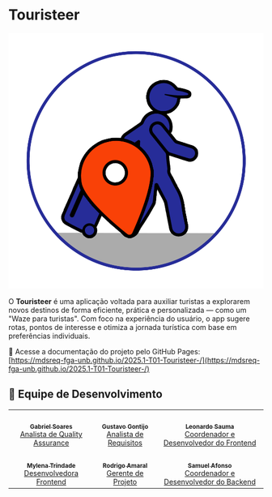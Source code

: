 # Touristeer

![Logo Touristeer](/docs/assets/logo-touristeer.png)

O **Touristeer** é uma aplicação voltada para auxiliar turistas a explorarem novos destinos de forma eficiente, prática e personalizada — como um "Waze para turistas". Com foco na experiência do usuário, o app sugere rotas, pontos de interesse e otimiza a jornada turística com base em preferências individuais.

🔗 Acesse a documentação do projeto pelo GitHub Pages:  
[https://mdsreq-fga-unb.github.io/2025.1-T01-Touristeer-/](https://mdsreq-fga-unb.github.io/2025.1-T01-Touristeer-/)

## 👥 Equipe de Desenvolvimento

<div align="center">
  <table>
    <tr>
      <td align="center"><a href="https://github.com/SAnjos3"><img style="border-radius: 50%;" src="https://github.com/SAnjos3.png" width="100px;" alt=""/><br /><sub><b>Gabriel Soares</b></sub></a><br /><a href="https://github.com/SAnjos3" title="Rocketseat">Analista de Quality Assurance</a></td>
      <td align="center"><a href="https://github.com/Guga301104"><img style="border-radius: 50%;" src="https://github.com/Guga301104.png" width="100px;" alt=""/><br /><sub><b>Gustavo Gontijo</b></sub></a><br /><a href="https://github.com/Guga301104" title="Rocketseat">Analista de Requisitos</a></td>
      <td align="center"><a href="https://github.com/leohssjr"><img style="border-radius: 50%;" src="https://github.com/leohssjr.png" width="100px;" alt=""/><br /><sub><b>Leonardo Sauma</b></sub></a><br /><a href="https://github.com/leohssjr" title="Rocketseat">Coordenador e Desenvolvedor do Frontend</a></td>
    </tr>
    <tr>
      <td align="center"><a href="https://github.com/MylenaTrindade"><img style="border-radius: 50%;" src="https://github.com/MylenaTrindade.png" width="100px;" alt=""/><br /><sub><b>Mylena Trindade</b></sub></a><br /><a href="https://github.com/MylenaTrindade" title="Rocketseat">Desenvolvedora Frontend</a></td>
      <td align="center"><a href="https://github.com/rodrigoFAmaral"><img style="border-radius: 50%;" src="https://github.com/rodrigoFAmaral.png" width="100px;" alt=""/><br /><sub><b>Rodrigo Amaral</b></sub></a><br /><a href="https://github.com/rodrigoFAmaral" title="Rocketseat">Gerente de Projeto</a></td>
      <td align="center"><a href="https://github.com/SamuelAfonso"><img style="border-radius: 50%;" src="https://github.com/SamuelAfonso.png" width="100px;" alt=""/><br /><sub><b>Samuel Afonso</b></sub></a><br /><a href="https://github.com/SamuelAfonso" title="Rocketseat">Coordenador e Desenvolvedor do Backend</a></td>
    </tr>
  </table>
</div>
